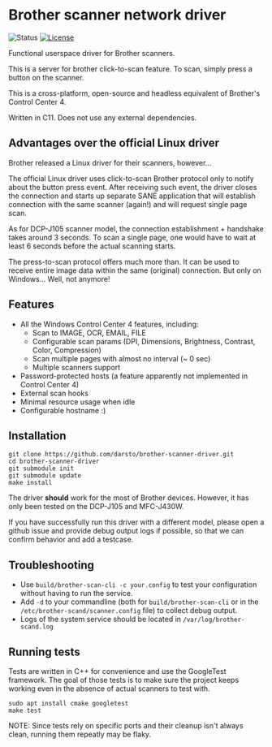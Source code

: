 # Brother scanner network driver

![Status](https://img.shields.io/badge/status-stable-green.svg)
[![License](https://img.shields.io/github/license/darsto/brother-scanner-driver.svg)](LICENSE.md)

Functional userspace driver for Brother scanners.

This is a server for brother click-to-scan feature.
To scan, simply press a button on the scanner.

This is a cross-platform, open-source and headless equivalent of Brother's Control Center 4.

Written in C11. Does not use any external dependencies.

## Advantages over the official Linux driver

Brother released a Linux driver for their scanners, however... 

The official Linux driver uses click-to-scan Brother protocol only to notify about the button press event.
After receiving such event, the driver closes the connection and starts up separate SANE application
that will establish connection with the same scanner (again!) and will request single page scan.

As for DCP-J105 scanner model, the connection establishment + handshake takes around 3 seconds.
To scan a single page, one would have to wait at least 6 seconds before the actual scanning starts.

The press-to-scan protocol offers much more than. It can be used to receive entire
image data within the same (original) connection. But only on Windows... Well, not anymore!

## Features

 * All the Windows Control Center 4 features, including:
   * Scan to IMAGE, OCR, EMAIL, FILE
   * Configurable scan params (DPI, Dimensions, Brightness, Contrast, Color, Compression)
   * Scan multiple pages with almost no interval (~ 0 sec)
   * Multiple scanners support
 * Password-protected hosts (a feature apparently not implemented in Control Center 4)
 * External scan hooks
 * Minimal resource usage when idle
 * Configurable hostname :)

## Installation
```
git clone https://github.com/darsto/brother-scanner-driver.git
cd brother-scanner-driver
git submodule init
git submodule update
make install
```

The driver **should** work for the most of Brother devices. 
However, it has only been tested on the DCP-J105 and MFC-J430W.

If you have successfully run this driver with a different model,
please open a github issue and provide debug output logs if possible, so that
we can confirm behavior and add a testcase.

## Troubleshooting

* Use `build/brother-scan-cli -c your.config` to test your configuration
  without having to run the service.
* Add `-d` to your commandline (both for `build/brother-scan-cli` or in the
  `/etc/brother-scand/scanner.config` file) to collect debug output.
* Logs of the system service should be located in `/var/log/brother-scand.log`

## Running tests

Tests are written in C++ for convenience and use the GoogleTest framework.
The goal of those tests is to make sure the project keeps working even in the
absence of actual scanners to test with.

    sudo apt install cmake googletest
    make test

NOTE: Since tests rely on specific ports and their cleanup isn't always clean,
    running them repeatly may be flaky.

